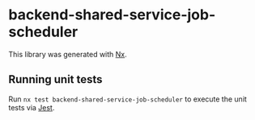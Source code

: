 # backend-shared-service-job-scheduler

This library was generated with [Nx](https://nx.dev).

## Running unit tests

Run `nx test backend-shared-service-job-scheduler` to execute the unit tests via [Jest](https://jestjs.io).
